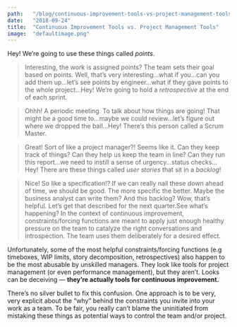 ```yaml
---
path:	"/blog/continuous-improvement-tools-vs-project-management-tools"
date:	"2018-09-24"
title:	"Continuous Improvement Tools vs. Project Management Tools"
image:	"defaultimage.png"
---
```


Hey! We’re going to use these things called *points*.


> Interesting, the work is assigned points? The team sets their goal based on points. Well, that’s very interesting…what if you…can you add them up…let’s see points by engineer…what if they gave points to the whole project…Hey! We’re going to hold a *retrospective* at the end of each sprint.


> Ohhh! A periodic meeting. To talk about how things are going! That might be a good time to…maybe we could review…let’s figure out where we dropped the ball…Hey! There’s this person called a Scrum Master.


> Great! Sort of like a project manager?! Seems like it. Can they keep track of things? Can they help us keep the team in line? Can they run this report…we need to instill a sense of urgency…status checks…Hey! There are these things called *user stories* that sit in a *backlog*!


> Nice! So like a specification!? If we can really nail these down ahead of time, we should be good. The more specific the better. Maybe the business analyst can write them? And this backlog? Wow, that’s helpful. Let’s get that described for the next quarter.See what’s happening? In the context of continuous improvement, constraints/forcing functions are meant to apply just enough healthy pressure on the team to catalyze the right conversations and introspection. The team uses them deliberately for a desired effect.

Unfortunately, some of the most helpful constraints/forcing functions (e.g timeboxes, WIP limits, story decomposition, retrospectives) also happen to be the most abusable by unskilled managers. They look like tools for project management (or even performance management), but they aren’t. Looks can be deceiving — **they’re actually tools for continuous improvement.**

There’s no silver bullet to fix this confusion. One approach is to be very, very explicit about the “why” behind the constraints you invite into your work as a team. To be fair, you really can’t blame the uninitiated from mistaking these things as potential ways to control the team and/or project.


